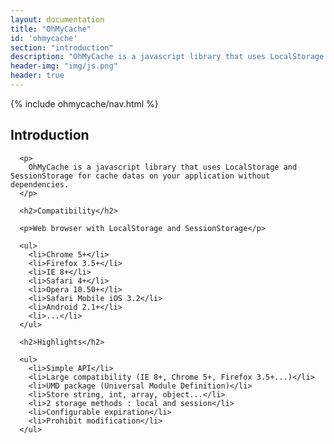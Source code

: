 ```yaml
---
layout: documentation
title: "OhMyCache"
id: 'ohmycache'
section: "introduction"
description: "OhMyCache is a javascript library that uses LocalStorage and SessionStorage for cache datas on your application without dependencies"
header-img: "img/js.png"
header: true
---
```


<div class="row">
  <div class="col-md-2">
    {% include ohmycache/nav.html %}
  </div>

  <section class="col-md-10">
      <h1>Introduction</h1>

      <p>
        OhMyCache is a javascript library that uses LocalStorage and SessionStorage for cache datas on your application without dependencies.
      </p>

      <h2>Compatibility</h2>

      <p>Web browser with LocalStorage and SessionStorage</p>

      <ul>
        <li>Chrome 5+</li>
        <li>Firefox 3.5+</li>
        <li>IE 8+</li>
        <li>Safari 4+</li>
        <li>Opera 10.50+</li>
        <li>Safari Mobile iOS 3.2</li>
        <li>Android 2.1+</li>
        <li>...</li>
      </ul>

      <h2>Highlights</h2>

      <ul>
        <li>Simple API</li>
        <li>Large compatibility (IE 8+, Chrome 5+, Firefox 3.5+...)</li>
        <li>UMD package (Universal Module Definition)</li>
        <li>Store string, int, array, object...</li>
        <li>2 storage methods : local and session</li>
        <li>Configurable expiration</li>
        <li>Prohibit modification</li>
      </ul>
  </section>
</div>
